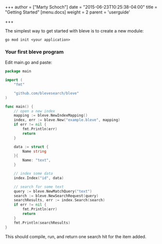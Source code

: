 +++
author = ["Marty Schoch"]
date = "2015-06-23T10:25:38-04:00"
title = "Getting Started"
[menu.docs]
weight = 2
parent = 'userguide'

+++


The simplest way to get started with bleve is to create a new module:

```
go mod init <your application>
```

### Your first bleve program

Edit main.go and paste:

```go
package main

import (
	"fmt"

	"github.com/blevesearch/bleve"
)

func main() {
	// open a new index
	mapping := bleve.NewIndexMapping()
	index, err := bleve.New("example.bleve", mapping)
	if err != nil {
		fmt.Println(err)
		return
	}

	data := struct {
		Name string
	}{
		Name: "text",
	}

	// index some data
	index.Index("id", data)

	// search for some text
	query := bleve.NewMatchQuery("text")
	search := bleve.NewSearchRequest(query)
	searchResults, err := index.Search(search)
	if err != nil {
		fmt.Println(err)
		return
	}
	fmt.Println(searchResults)
}
```

This should compile, run, and return one search hit for the item added.
